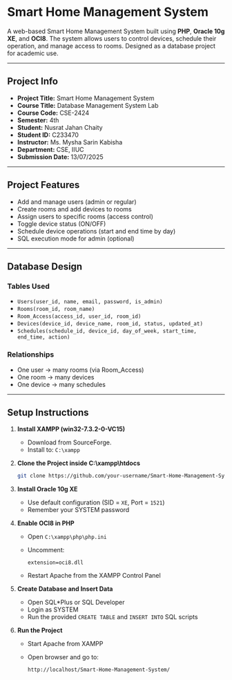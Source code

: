 # Smart Home Management System

A web-based Smart Home Management System built using **PHP**, **Oracle 10g XE**, and **OCI8**. The system allows users to control devices, schedule their operation, and manage access to rooms. Designed as a database project for academic use.

---

## Project Info

- **Project Title:** Smart Home Management System  
- **Course Title:** Database Management System Lab  
- **Course Code:** CSE-2424  
- **Semester:** 4th  
- **Student:** Nusrat Jahan Chaity  
- **Student ID:** C233470  
- **Instructor:** Ms. Mysha Sarin Kabisha  
- **Department:** CSE, IIUC  
- **Submission Date:** 13/07/2025  

---

##  Project Features

- Add and manage users (admin or regular)
- Create rooms and add devices to rooms
- Assign users to specific rooms (access control)
- Toggle device status (ON/OFF)
- Schedule device operations (start and end time by day)
- SQL execution mode for admin (optional)

---

##  Database Design

### Tables Used

- `Users(user_id, name, email, password, is_admin)`
- `Rooms(room_id, room_name)`
- `Room_Access(access_id, user_id, room_id)`
- `Devices(device_id, device_name, room_id, status, updated_at)`
- `Schedules(schedule_id, device_id, day_of_week, start_time, end_time, action)`

### Relationships

- One user → many rooms (via Room_Access)
- One room → many devices
- One device → many schedules

---

## Setup Instructions

1. **Install XAMPP (win32-7.3.2-0-VC15)**

   * Download from SourceForge.
   * Install to: `C:\xampp`

2. **Clone the Project inside C:\xampp\htdocs**

   ```bash
   git clone https://github.com/your-username/Smart-Home-Management-System.git
   ```

3. **Install Oracle 10g XE**

   * Use default configuration (SID = `XE`, Port = `1521`)
   * Remember your SYSTEM password

4. **Enable OCI8 in PHP**

   * Open `C:\xampp\php\php.ini`
   * Uncomment:

     ```
     extension=oci8.dll
     ```
   * Restart Apache from the XAMPP Control Panel

5. **Create Database and Insert Data**

   * Open SQL\*Plus or SQL Developer
   * Login as SYSTEM
   * Run the provided `CREATE TABLE` and `INSERT INTO` SQL scripts

6. **Run the Project**

   * Start Apache from XAMPP
   * Open browser and go to:

     ```
     http://localhost/Smart-Home-Management-System/
     ```
